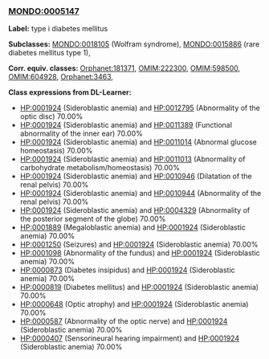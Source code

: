 
### [MONDO:0005147](http://purl.obolibrary.org/obo/MONDO_0005147)
**Label:** type i diabetes mellitus

**Subclasses:** [MONDO:0018105](http://purl.obolibrary.org/obo/MONDO_0018105) (Wolfram syndrome), [MONDO:0015886](http://purl.obolibrary.org/obo/MONDO_0015886) (rare diabetes mellitus type 1), 

**Corr. equiv. classes:** [Orphanet:181371](http://www.orpha.net/ORDO/Orphanet_181371), [OMIM:222300](http://purl.obolibrary.org/obo/OMIM_222300), [OMIM:598500](http://purl.obolibrary.org/obo/OMIM_598500), [OMIM:604928](http://purl.obolibrary.org/obo/OMIM_604928), [Orphanet:3463](http://www.orpha.net/ORDO/Orphanet_3463), 

**Class expressions from DL-Learner:**

- [HP:0001924](http://purl.obolibrary.org/obo/HP_0001924) (Sideroblastic anemia) and [HP:0012795](http://purl.obolibrary.org/obo/HP_0012795) (Abnormality of the optic disc) 70.00%
- [HP:0001924](http://purl.obolibrary.org/obo/HP_0001924) (Sideroblastic anemia) and [HP:0011389](http://purl.obolibrary.org/obo/HP_0011389) (Functional abnormality of the inner ear) 70.00%
- [HP:0001924](http://purl.obolibrary.org/obo/HP_0001924) (Sideroblastic anemia) and [HP:0011014](http://purl.obolibrary.org/obo/HP_0011014) (Abnormal glucose homeostasis) 70.00%
- [HP:0001924](http://purl.obolibrary.org/obo/HP_0001924) (Sideroblastic anemia) and [HP:0011013](http://purl.obolibrary.org/obo/HP_0011013) (Abnormality of carbohydrate metabolism/homeostasis) 70.00%
- [HP:0001924](http://purl.obolibrary.org/obo/HP_0001924) (Sideroblastic anemia) and [HP:0010946](http://purl.obolibrary.org/obo/HP_0010946) (Dilatation of the renal pelvis) 70.00%
- [HP:0001924](http://purl.obolibrary.org/obo/HP_0001924) (Sideroblastic anemia) and [HP:0010944](http://purl.obolibrary.org/obo/HP_0010944) (Abnormality of the renal pelvis) 70.00%
- [HP:0001924](http://purl.obolibrary.org/obo/HP_0001924) (Sideroblastic anemia) and [HP:0004329](http://purl.obolibrary.org/obo/HP_0004329) (Abnormality of the posterior segment of the globe) 70.00%
- [HP:0001889](http://purl.obolibrary.org/obo/HP_0001889) (Megaloblastic anemia) and [HP:0001924](http://purl.obolibrary.org/obo/HP_0001924) (Sideroblastic anemia) 70.00%
- [HP:0001250](http://purl.obolibrary.org/obo/HP_0001250) (Seizures) and [HP:0001924](http://purl.obolibrary.org/obo/HP_0001924) (Sideroblastic anemia) 70.00%
- [HP:0001098](http://purl.obolibrary.org/obo/HP_0001098) (Abnormality of the fundus) and [HP:0001924](http://purl.obolibrary.org/obo/HP_0001924) (Sideroblastic anemia) 70.00%
- [HP:0000873](http://purl.obolibrary.org/obo/HP_0000873) (Diabetes insipidus) and [HP:0001924](http://purl.obolibrary.org/obo/HP_0001924) (Sideroblastic anemia) 70.00%
- [HP:0000819](http://purl.obolibrary.org/obo/HP_0000819) (Diabetes mellitus) and [HP:0001924](http://purl.obolibrary.org/obo/HP_0001924) (Sideroblastic anemia) 70.00%
- [HP:0000648](http://purl.obolibrary.org/obo/HP_0000648) (Optic atrophy) and [HP:0001924](http://purl.obolibrary.org/obo/HP_0001924) (Sideroblastic anemia) 70.00%
- [HP:0000587](http://purl.obolibrary.org/obo/HP_0000587) (Abnormality of the optic nerve) and [HP:0001924](http://purl.obolibrary.org/obo/HP_0001924) (Sideroblastic anemia) 70.00%
- [HP:0000407](http://purl.obolibrary.org/obo/HP_0000407) (Sensorineural hearing impairment) and [HP:0001924](http://purl.obolibrary.org/obo/HP_0001924) (Sideroblastic anemia) 70.00%


